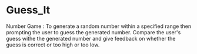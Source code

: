 # Guess_It
Number Game : To generate a random number within a specified range then prompting the user to guess the generated number. Compare the user's guess withe the generated number and give feedback on whether the guess is correct or too high or too low.
